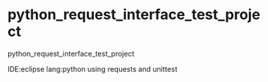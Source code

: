 # python_request_interface_test_project
python_request_interface_test_project

IDE:eclipse
lang:python
using requests and unittest
